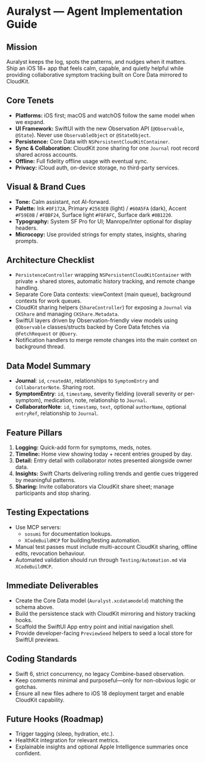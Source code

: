 # Auralyst — Agent Implementation Guide

## Mission
Auralyst keeps the log, spots the patterns, and nudges when it matters. Ship an iOS 18+ app that feels calm, capable, and quietly helpful while providing collaborative symptom tracking built on Core Data mirrored to CloudKit.

## Core Tenets
- **Platforms:** iOS first; macOS and watchOS follow the same model when we expand.
- **UI Framework:** SwiftUI with the new Observation API (`@Observable`, `@State`). Never use `ObservableObject` or `@StateObject`.
- **Persistence:** Core Data with `NSPersistentCloudKitContainer`.
- **Sync & Collaboration:** CloudKit zone sharing for one `Journal` root record shared across accounts.
- **Offline:** Full fidelity offline usage with eventual sync.
- **Privacy:** iCloud auth, on-device storage, no third-party services.

## Visual & Brand Cues
- **Tone:** Calm assistant, not AI-forward.
- **Palette:** Ink `#0F172A`, Primary `#2563EB` (light) / `#60A5FA` (dark), Accent `#F59E0B` / `#FBBF24`, Surface light `#F8FAFC`, Surface dark `#0B1220`.
- **Typography:** System SF Pro for UI; Manrope/Inter optional for display headers.
- **Microcopy:** Use provided strings for empty states, insights, sharing prompts.

## Architecture Checklist
- `PersistenceController` wrapping `NSPersistentCloudKitContainer` with private + shared stores, automatic history tracking, and remote change handling.
- Separate Core Data contexts: viewContext (main queue), background contexts for work queues.
- CloudKit sharing helpers (`ShareController`) for exposing a `Journal` via `CKShare` and managing `CKShare.Metadata`.
- SwiftUI layers driven by Observation-friendly view models using `@Observable` classes/structs backed by Core Data fetches via `@FetchRequest` or `@Query`.
- Notification handlers to merge remote changes into the main context on background thread.

## Data Model Summary
- **Journal**: `id`, `createdAt`, relationships to `SymptomEntry` and `CollaboratorNote`. Sharing root.
- **SymptomEntry**: `id`, `timestamp`, severity fielding (overall severity or per-symptom), medication, note, relationship to `Journal`.
- **CollaboratorNote**: `id`, `timestamp`, `text`, optional `authorName`, optional `entryRef`, relationship to `Journal`.

## Feature Pillars
1. **Logging:** Quick-add form for symptoms, meds, notes.
2. **Timeline:** Home view showing today + recent entries grouped by day.
3. **Detail:** Entry detail with collaborator notes presented alongside owner data.
4. **Insights:** Swift Charts delivering rolling trends and gentle cues triggered by meaningful patterns.
5. **Sharing:** Invite collaborators via CloudKit share sheet; manage participants and stop sharing.

## Testing Expectations
- Use MCP servers:
  - `sosumi` for documentation lookups.
  - `XCodeBuildMCP` for building/testing automation.
- Manual test passes must include multi-account CloudKit sharing, offline edits, revocation behaviour.
- Automated validation should run through `Testing/Automation.md` via `XCodeBuildMCP`.

## Immediate Deliverables
- Create the Core Data model (`Auralyst.xcdatamodeld`) matching the schema above.
- Build the persistence stack with CloudKit mirroring and history tracking hooks.
- Scaffold the SwiftUI App entry point and initial navigation shell.
- Provide developer-facing `PreviewSeed` helpers to seed a local store for SwiftUI previews.

## Coding Standards
- Swift 6, strict concurrency, no legacy Combine-based observation.
- Keep comments minimal and purposeful—only for non-obvious logic or gotchas.
- Ensure all new files adhere to iOS 18 deployment target and enable CloudKit capability.

## Future Hooks (Roadmap)
- Trigger tagging (sleep, hydration, etc.).
- HealthKit integration for relevant metrics.
- Explainable insights and optional Apple Intelligence summaries once confident.


